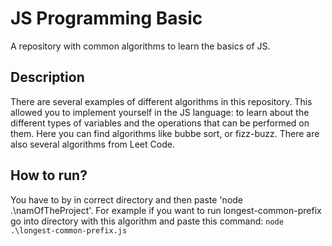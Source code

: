 # JS Programming Basic

A repository with common algorithms to learn the basics of JS.

##  Description 

There are several examples of different algorithms in this repository. This allowed you to implement yourself in the JS language: to learn about the different types of variables and the operations that can be performed on them.
Here you can find algorithms like bubbe sort, or fizz-buzz. There are also several algorithms from Leet Code.

## How to run?
You have to by in correct directory and then paste 'node .\namOfTheProject'. For example if you want to run longest-common-prefix go into directory with this algorithm and paste this command: 
`node .\longest-common-prefix.js` 